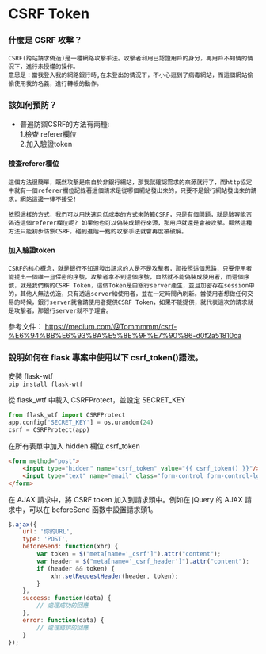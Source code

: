 # CSRF Token

### 什麼是 CSRF 攻擊？
    CSRF(跨站請求偽造)是一種網路攻擊手法。攻擊者利用已認證用戶的身分，再用戶不知情的情況下，進行未授權的操作。
    意思是：當我登入我的網路銀行時,在未登出的情況下，不小心逛到了病毒網站，而這個網站偷偷使用我的名義，進行轉帳的動作。
### 該如何預防？
- 普遍防禦CSRF的方法有兩種:<br>
1.檢查 referer欄位<br>
2.加入驗證token
#### 檢查referer欄位
    這個方法很簡單，既然攻擊是來自於非銀行網站，那我就確認需求的來源就行了，而http協定中就有一個referer欄位記錄著這個請求是從哪個網站發出來的，只要不是銀行網站發出來的請求，網站這邊一律不接受!

    依照這樣的方式，我們可以用快速且低成本的方式來防範CSRF，只是有個問題，就是駭客能否偽造這個referer欄位呢? 如果他也可以偽裝成銀行來源，那用戶就還是會被攻擊。顯然這種方法只能初步防禦CSRF，碰到進階一點的攻擊手法就會再度被破解。
#### 加入驗證token
    CSRF的核心概念，就是銀行不知道發出請求的人是不是攻擊者，那按照這個思路，只要使用者能提出一個唯一且保密的序號，攻擊者拿不到這個序號，自然就不能偽裝成使用者，而這個序號，就是我們稱的CSRF Token，這個Token是由銀行server產生，並且加密存在session中的，其他人無法仿造，只有透過server給使用者，並在一定時間內刷新。當使用者想做任何交易的時候，銀行server就會請使用者提供CSRF Token，如果不能提供，就代表這次的請求就是攻擊者，那銀行server就不予理會。
參考文件：
 https://medium.com/@Tommmmm/csrf-%E6%94%BB%E6%93%8A%E5%8E%9F%E7%90%86-d0f2a51810ca

### 說明如何在 flask 專案中使用以下 csrf_token()語法。
 安裝 flask-wtf<br>
 `pip install flask-wtf`<br>

 從 flask_wtf 中載入 CSRFProtect，並設定 SECRET_KEY<br>

 ```python
 from flask_wtf import CSRFProtect
 app.config['SECRET_KEY'] = os.urandom(24)
 csrf = CSRFProtect(app)
 ```
 在所有表單中加入 hidden 欄位 csrf_token
```html
<form method="post">
    <input type="hidden" name="csrf_token" value="{{ csrf_token() }}"/>
    <input type="text" name="email" class="form-control form-control-lg" placeholder="max@email.com">
</form>
```
在 AJAX 請求中，將 CSRF token 加入到請求頭中。例如在 jQuery 的 AJAX 請求中，可以在 beforeSend 函數中設置請求頭1。

```javascript
$.ajax({
    url: '你的URL',
    type: 'POST',
    beforeSend: function(xhr) {
        var token = $("meta[name='_csrf']").attr("content");
        var header = $("meta[name='_csrf_header']").attr("content");
        if (header && token) {
            xhr.setRequestHeader(header, token);
        }
    },
    success: function(data) {
        // 處理成功的回應
    },
    error: function(data) {
        // 處理錯誤的回應
    }
});

```
